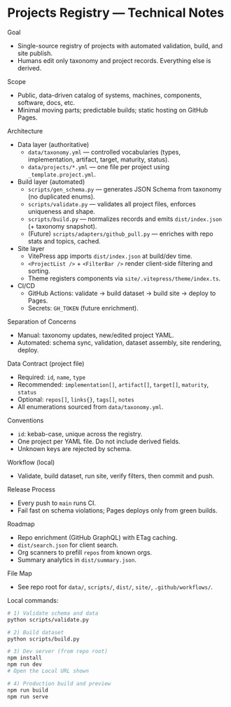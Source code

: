 # Projects Registry — Technical Notes

Goal

- Single-source registry of projects with automated validation, build, and site publish.
- Humans edit only taxonomy and project records. Everything else is derived.

Scope

- Public, data-driven catalog of systems, machines, components, software, docs, etc.
- Minimal moving parts; predictable builds; static hosting on GitHub Pages.

Architecture

- Data layer (authoritative)
  - `data/taxonomy.yml` — controlled vocabularies (types, implementation, artifact, target, maturity, status).
  - `data/projects/*.yml` — one file per project using `_template.project.yml`.
- Build layer (automated)
  - `scripts/gen_schema.py` — generates JSON Schema from taxonomy (no duplicated enums).
  - `scripts/validate.py` — validates all project files, enforces uniqueness and shape.
  - `scripts/build.py` — normalizes records and emits `dist/index.json` (+ taxonomy snapshot).
  - (Future) `scripts/adapters/github_pull.py` — enriches with repo stats and topics, cached.
- Site layer
  - VitePress app imports `dist/index.json` at build/dev time.
  - `<ProjectList />` + `<FilterBar />` render client-side filtering and sorting.
  - Theme registers components via `site/.vitepress/theme/index.ts`.
- CI/CD
  - GitHub Actions: validate → build dataset → build site → deploy to Pages.
  - Secrets: `GH_TOKEN` (future enrichment).

Separation of Concerns

- Manual: taxonomy updates, new/edited project YAML.
- Automated: schema sync, validation, dataset assembly, site rendering, deploy.

Data Contract (project file)

- Required: `id`, `name`, `type`
- Recommended: `implementation[]`, `artifact[]`, `target[]`, `maturity`, `status`
- Optional: `repos[]`, `links{}`, `tags[]`, `notes`
- All enumerations sourced from `data/taxonomy.yml`.

Conventions

- `id`: kebab-case, unique across the registry.
- One project per YAML file. Do not include derived fields.
- Unknown keys are rejected by schema.

Workflow (local)

- Validate, build dataset, run site, verify filters, then commit and push.

Release Process

- Every push to `main` runs CI.
- Fail fast on schema violations; Pages deploys only from green builds.

Roadmap

- Repo enrichment (GitHub GraphQL) with ETag caching.
- `dist/search.json` for client search.
- Org scanners to prefill `repos` from known orgs.
- Summary analytics in `dist/summary.json`.

File Map

- See repo root for `data/`, `scripts/`, `dist/`, `site/`, `.github/workflows/`.

Local commands:

```sh
# 1) Validate schema and data
python scripts/validate.py

# 2) Build dataset
python scripts/build.py

# 3) Dev server (from repo root)
npm install
npm run dev
# Open the Local URL shown

# 4) Production build and preview
npm run build
npm run serve
```
